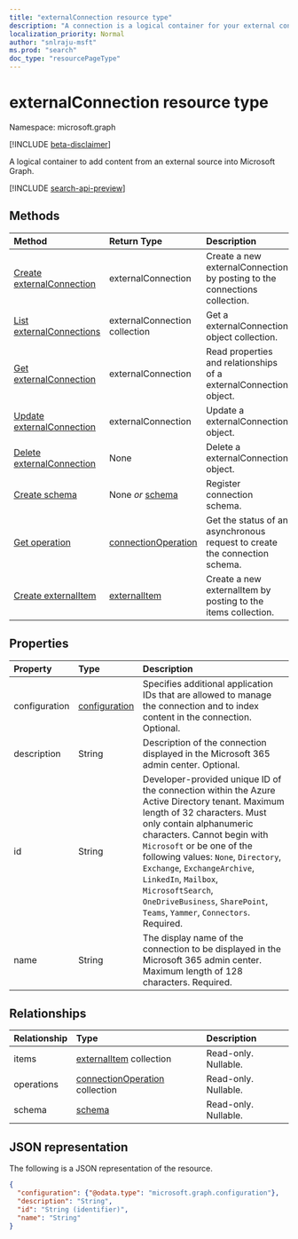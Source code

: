 ```yaml
---
title: "externalConnection resource type"
description: "A connection is a logical container for your external content in Microsoft Graph"
localization_priority: Normal
author: "snlraju-msft"
ms.prod: "search"
doc_type: "resourcePageType"
---
```


# externalConnection resource type

Namespace: microsoft.graph

[!INCLUDE [beta-disclaimer](../../includes/beta-disclaimer.md)]

A logical container to add content from an external source into Microsoft Graph.

[!INCLUDE [search-api-preview](../../includes/search-api-preview-signup.md)]

## Methods

| Method                                                           | Return Type                                   | Description |
|:-----------------------------------------------------------------|:----------------------------------------------|:--|
| [Create externalConnection](../api/external-post-connections.md) | externalConnection                            | Create a new externalConnection by posting to the connections collection. |
| [List externalConnections](../api/externalconnection-list.md)    | externalConnection collection                 | Get a externalConnection object collection. |
| [Get externalConnection](../api/externalconnection-get.md)       | externalConnection                            | Read properties and relationships of a externalConnection object. |
| [Update externalConnection](../api/externalconnection-update.md) | externalConnection                            | Update a externalConnection object. |
| [Delete externalConnection](../api/externalconnection-delete.md) | None                                          | Delete a externalConnection object. |
| [Create schema](../api/externalconnection-post-schema.md)        | None *or* [schema](schema.md)                 | Register connection schema. |
| [Get operation](../api/connectionoperation-get.md)               | [connectionOperation](connectionoperation.md) | Get the status of an asynchronous request to create the connection schema. |
| [Create externalItem](../api/externalconnection-put-items.md)    | [externalItem](externalitem.md)               | Create a new externalItem by posting to the items collection. |

## Properties

| Property      | Type                              | Description |
|:--------------|:----------------------------------|:------------|
| configuration | [configuration](configuration.md) | Specifies additional application IDs that are allowed to manage the connection and to index content in the connection. Optional. |
| description   | String                            | Description of the connection displayed in the Microsoft 365 admin center. Optional. |
| id            | String                            | Developer-provided unique ID of the connection within the Azure Active Directory tenant. Maximum length of 32 characters. Must only contain alphanumeric characters. Cannot begin with `Microsoft` or be one of the following values: `None`, `Directory`, `Exchange`, `ExchangeArchive`, `LinkedIn`, `Mailbox`, `MicrosoftSearch`, `OneDriveBusiness`, `SharePoint`, `Teams`, `Yammer`, `Connectors`. Required. |
| name          | String                            | The display name of the connection to be displayed in the Microsoft 365 admin center. Maximum length of 128 characters. Required. |

## Relationships

| Relationship | Type                                                     | Description |
|:-------------|:---------------------------------------------------------|:---|
| items        | [externalItem](externalitem.md) collection               | Read-only. Nullable. |
| operations   | [connectionOperation](connectionoperation.md) collection | Read-only. Nullable. |
| schema       | [schema](schema.md)                                      | Read-only. Nullable. |

## JSON representation

The following is a JSON representation of the resource.

<!-- {
  "blockType": "resource",
  "optionalProperties": [

  ],
  "@odata.type": "microsoft.graph.externalConnection",
  "baseType": "",
  "keyProperty": "id"
}-->

```json
{
  "configuration": {"@odata.type": "microsoft.graph.configuration"},
  "description": "String",
  "id": "String (identifier)",
  "name": "String"
}
```

<!-- uuid: 16cd6b66-4b1a-43a1-adaf-3a886856ed98
2019-02-04 14:57:30 UTC -->
<!-- {
  "type": "#page.annotation",
  "description": "connection resource",
  "keywords": "",
  "section": "documentation",
  "tocPath": ""
}-->
